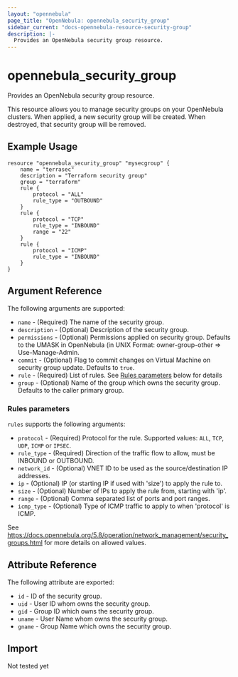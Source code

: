 ```yaml
---
layout: "opennebula"
page_title: "OpenNebula: opennebula_security_group"
sidebar_current: "docs-opennebula-resource-security-group"
description: |-
  Provides an OpenNebula security group resource.
---
```


# opennebula_security_group

Provides an OpenNebula security group resource.

This resource allows you to manage security groups on your OpenNebula clusters. When applied,
a new security group will be created. When destroyed, that security group will be removed.

## Example Usage

```hcl
resource "opennebula_security_group" "mysecgroup" {
    name = "terrasec"
    description = "Terraform security group"
    group = "terraform"
    rule {
        protocol = "ALL"
        rule_type = "OUTBOUND"
    }
    rule {
        protocol = "TCP"
        rule_type = "INBOUND"
        range = "22"
    }
    rule {
        protocol = "ICMP"
        rule_type = "INBOUND"
    }
}
```

## Argument Reference

The following arguments are supported:

* `name` - (Required) The name of the security group.
* `description` - (Optional) Description of the security group.
* `permissions` - (Optional) Permissions applied on security group. Defaults to the UMASK in OpenNebula (in UNIX Format: owner-group-other => Use-Manage-Admin.
* `commit` - (Optional) Flag to commit changes on Virtual Machine on security group update. Defaults to `true`.
* `rule` - (Required) List of rules. See [Rules parameters](#rules) below for details
* `group` - (Optional) Name of the group which owns the security group. Defaults to the caller primary group.

### Rules parameters

`rules` supports the following arguments:

* `protocol` - (Required) Protocol for the rule. Supported values: `ALL`, `TCP`, `UDP`, `ICMP` or `IPSEC`.
* `rule_type` - (Required) Direction of the traffic flow to allow, must be INBOUND or OUTBOUND.
* `network_id` - (Optional) VNET ID to be used as the source/destination IP addresses.
* `ip` - (Optional) IP (or starting IP if used with 'size') to apply the rule to.
* `size` - (Optional) Number of IPs to apply the rule from, starting with 'ip'.
* `range` - (Optional) Comma separated list of ports and port ranges.
* `icmp_type` - (Optional) Type of ICMP traffic to apply to when 'protocol' is ICMP.

See https://docs.opennebula.org/5.8/operation/network_management/security_groups.html for more details on allowed values.


## Attribute Reference

The following attribute are exported:
* `id` - ID of the security group.
* `uid` - User ID whom owns the security group.
* `gid` - Group ID which owns the security group.
* `uname` - User Name whom owns the security group.
* `gname` - Group Name which owns the security group.

## Import

Not tested yet

